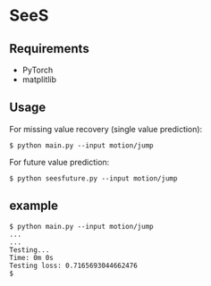 # SeeS


## Requirements

- PyTorch
- matplitlib

## Usage

For missing value recovery (single value prediction):

	$ python main.py --input motion/jump

For future value prediction:

	$ python seesfuture.py --input motion/jump

## example


	$ python main.py --input motion/jump 
	...
	...
	Testing...
	Time: 0m 0s
	Testing loss: 0.7165693044662476
	$ 
	

